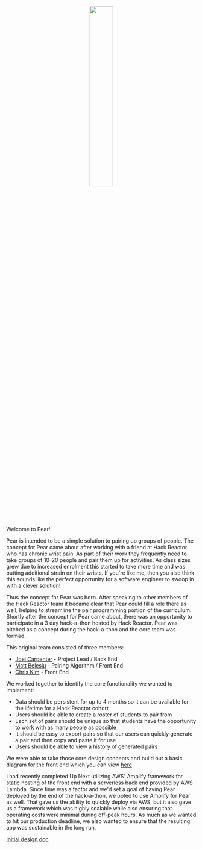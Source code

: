 <div align="center"><img src="https://pear-pairing.s3-us-west-2.amazonaws.com/assets/pear-logo-full.png" width="35%" height="35%"></img></div>

Welcome to Pear!

Pear is intended to be a simple solution to pairing up groups of people.  The concept for Pear came about after working with a friend at Hack Reactor who has chronic wrist pain.  As part of their work they frequently need to take groups of 10-20 people and pair them up for activities.  As class sizes grew due to increased enrolment this started to take more time and was putting additional strain on their wrists.  If you're like me, then you also think this sounds like the perfect opportunity for a software engineer to swoop in with a clever solution!

Thus the concept for Pear was born.  After speaking to other members of the Hack Reactor team it became clear that Pear could fill a role there as well, helping to streamline the pair programming portion of the curriculum.  Shortly after the concept for Pear came about, there was an opportunity to participate in a 3 day hack-a-thon hosted by Hack Reactor.  Pear was pitched as a concept during the hack-a-thon and the core team was formed.

This original team consisted of three members:
- [Joel Carpenter](https://github.com/AldosAC) - Project Lead / Back End
- [Matt Belesiu](https://github.com/mbelesiu) - Pairing Algorithm / Front End
- [Chris Kim](https://github.com/cykim0225) - Front End

We worked together to identify the core functionality we wanted to implement:
- Data should be persistent for up to 4 months so it can be available for the lifetime for a Hack Reactor cohort
- Users should be able to create a roster of students to pair from
- Each set of pairs should be unique so that students have the opportunity to work with as many people as possible
- It should be easy to export pairs so that our users can quickly generate a pair and then copy and paste it for use
- Users should be able to view a history of generated pairs

We were able to take those core design concepts and build out a basic diagram for the front end which you can view [here](https://lucid.app/lucidspark/invitations/accept/9d8ea8e5-a54d-49ec-ad52-99719d0d9e62?viewport_loc=-373.2940307106773%2C-153.66468615939135%2C3744.5657732525365%2C2180.9601947885544%2C0_0)

I had recently completed Up Next utilizing AWS' Amplify framework for static hosting of the front end with a serverless back end provided by AWS Lambda.  Since time was a factor and we'd set a goal of having Pear deployed by the end of the hack-a-thon, we opted to use Amplify for Pear as well.  That gave us the ability to quickly deploy via AWS, but it also gave us a framework which was highly scalable while also ensuring that operating costs were minimal during off-peak hours.  As much as we wanted to hit our production deadline, we also wanted to ensure that the resulting app was sustainable in the long run.

[Initial design doc](https://docs.google.com/spreadsheets/d/13gncA6l3SJgeOBmAXLhQzHph2DpUcC4ZGX5KpRow6Dk/edit#gid=0)
